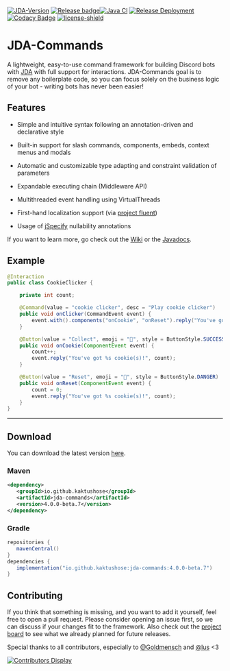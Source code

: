 [![JDA-Version](https://img.shields.io/badge/JDA%20Version-5.5.1-important)](https://github.com/DV8FromTheWorld/JDA#download)
[![Release badge](https://release-badges-generator.vercel.app/api/releases.svg?user=kaktushose&repo=jda-commands&gradient=92e236,92e236)](https://github.com/Kaktushose/proteus/releases/latest)[![Java CI](https://github.com/Kaktushose/jda-commands/actions/workflows/ci.yml/badge.svg?branch=main)](https://github.com/Kaktushose/jda-commands/actions/workflows/ci.yml)
[![Release Deployment](https://github.com/Kaktushose/jda-commands/actions/workflows/deploy.yml/badge.svg)](https://github.com/Kaktushose/jda-commands/actions/workflows/deploy.yml)
[![Codacy Badge](https://app.codacy.com/project/badge/Grade/f2b4367f6d0f42d89b7e51331f3ce299)](https://app.codacy.com/gh/Kaktushose/jda-commands/dashboard?utm_source=gh&utm_medium=referral&utm_content=&utm_campaign=Badge_grade)
[![license-shield](https://img.shields.io/badge/License-Apache%202.0-lightgrey.svg)]()

# JDA-Commands

A lightweight, easy-to-use command framework for building Discord bots
with [JDA](https://github.com/DV8FromTheWorld/JDA) with full support for interactions. JDA-Commands goal is to remove
any boilerplate code, so you can focus solely on the business logic of your bot - writing bots has never been easier!

## Features

- Simple and intuitive syntax following an annotation-driven and declarative style


- Built-in support for slash commands, components, embeds, context menus and modals


- Automatic and customizable type adapting and constraint validation of parameters


- Expandable executing chain (Middleware API)


- Multithreaded event handling using VirtualThreads


- First-hand localization support (via [project fluent](https://projectfluent.org/))

- Usage of [jSpecify](https://jspecify.dev/) nullability annotations

If you want to learn more, go check out the [Wiki](https://kaktushose.github.io/jda-commands/wiki/) or the [Javadocs](https://kaktushose.github.io/jda-commands/javadocs/latest/).

## Example

```java
@Interaction
public class CookieClicker {

    private int count;

    @Command(value = "cookie clicker", desc = "Play cookie clicker")
    public void onClicker(CommandEvent event) {
        event.with().components("onCookie", "onReset").reply("You've got %s cookie(s)!", count);
    }

    @Button(value = "Collect", emoji = "🍪", style = ButtonStyle.SUCCESS)
    public void onCookie(ComponentEvent event) {
        count++;
        event.reply("You've got %s cookie(s)!", count);
    }

    @Button(value = "Reset", emoji = "🔄", style = ButtonStyle.DANGER)
    public void onReset(ComponentEvent event) {
        count = 0;
        event.reply("You've got %s cookie(s)!", count);
    }
}
```

---

## Download

You can download the latest version [here](https://github.com/Kaktushose/jda-commands/releases/latest).
### Maven
```xml
<dependency>
   <groupId>io.github.kaktushose</groupId>
   <artifactId>jda-commands</artifactId>
   <version>4.0.0-beta.7</version>
</dependency>
```

### Gradle
```groovy
repositories {
   mavenCentral()
}
dependencies {
   implementation("io.github.kaktushose:jda-commands:4.0.0-beta.7")
}
```

## Contributing

If you think that something is missing, and you want to add it yourself, feel free to open a pull request. Please consider opening an issue
first, so we can discuss if your changes fit to the framework. Also check out the [project board](https://github.com/users/Kaktushose/projects/1)
to see what we already planned for future releases.

Special thanks to all contributors, especially to [@Goldmensch](https://github.com/Goldmensch) and [@lus](https://github.com/lus) <3

[![Contributors Display](https://badges.pufler.dev/contributors/Kaktushose/jda-commands?size=50&padding=5&perRow=10&bots=false)]([https://badges.pufler.dev](https://github.com/Kaktushose/jda-commands/graphs/contributors))
